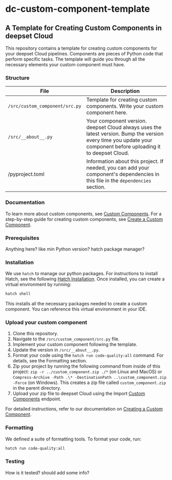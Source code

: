 # dc-custom-component-template
## A Template for Creating Custom Components in deepset Cloud

This repository contains a template for creating custom components for your deepset Cloud pipelines. Components are pieces of Python code that perform specific tasks. The template will guide you through all the necessary elements your custom component must have.

### Structure

| File | Description |
|------|-------------|
| `/src/custom_component/src.py` | Template for creating custom components. Write your custom component here. |
| `/src/__about__.py` | Your component version. deepset Cloud always uses the latest version. Bump the version every time you update your component before uploading it to deepset Cloud. |
| /pyproject.toml | Information about this project. If needed, you can add your component's dependencies in this file in the `dependencies` section. |

### Documentation
To learn more about custom components, see [Custom Components](https://docs.cloud.deepset.ai/v2.0/docs/custom-components).
For a step-by-step guide for creating custom components, see [Create a Custom Component](https://docs.cloud.deepset.ai/v2.0/docs/create-a-custom-component).

### Prerequisites
Anything here? like min Python version? hatch package manager?

### Installation
We use `hatch` to manage our python packages. For instructions to install Hatch, see the following [Hatch Installation](https://hatch.pypa.io/latest/install). Once installed, you can create a virtual environment by running:


```bash
hatch shell
```

This installs all the necessary packages needed to create a custom component.
You can reference this virtual environment in your IDE.

### Upload your custom component
1. Clone this repository.
2. Navigate to the `/src/custom_component/src.py` file.
3. Implement your custom component following the template.
4. Update the version in `/src/__about__.py`.
5. Format your code using the `hatch run code-quality:all` command. For details, see the Formatting section.
6. Zip your project by running the following command from inside of this project: `zip -r ../custom_component.zip ./*` (on Linux and MacOS) or `Compress-Archive -Path .\* -DestinationPath ..\custom_component.zip -Force` (on Windows). This creates a zip file called `custom_component.zip` in the parent directory.
6. Upload your zip file to deepset Cloud using the Import [Custom Components](https://docs.cloud.deepset.ai/reference/import_custom_components_api_v2_custom_components_post) endpoint.

For detailed instructions, refer to our documentation on [Creating a Custom Component](https://docs.cloud.deepset.ai/v2.0/docs/create-a-custom-component).


### Formatting
We defined a suite of formatting tools. To format your code, run:

```bash
hatch run code-quality:all
```
 ### Testing
 How is it tested? should add some info?